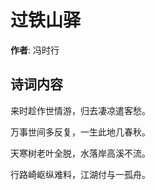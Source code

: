 # 过铁山驿

**作者**: 冯时行

## 诗词内容

来时趁作世情游，归去凄凉遣客愁。

万事世间多反复，一生此地几春秋。

天寒树老叶全脱，水落岸高溪不流。

行路崎岖纵难料，江湖付与一孤舟。

